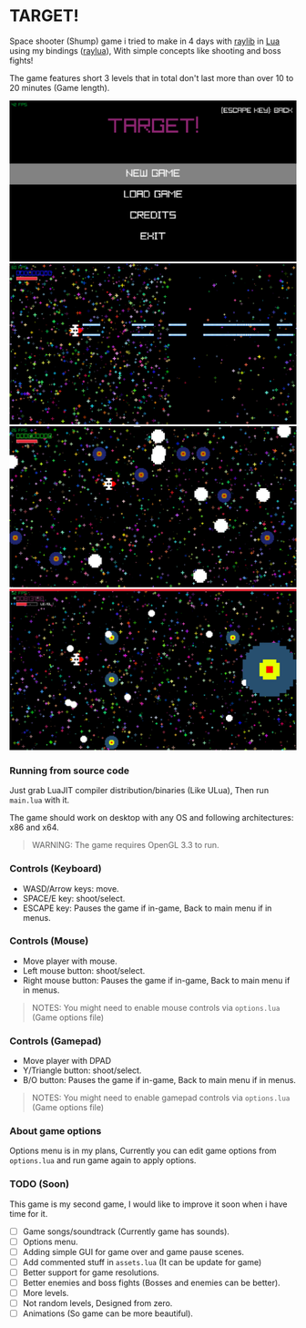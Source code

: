 # TARGET!

Space shooter (Shump) game i tried to make in 4 days with [raylib](https://raylib.com) in [Lua](https://lua.org) using my bindings ([raylua](https://github.com/Rabios/raylua)), With simple concepts like shooting and boss fights!

The game features short 3 levels that in total don't last more than over 10 to 20 minutes (Game length).

<img src="https://github.com/Rabios/TARGET/blob/master/image1.png">
<br>

<img src="https://github.com/Rabios/TARGET/blob/master/image2.png">
<br>

<img src="https://github.com/Rabios/TARGET/blob/master/image3.png">
<br>

<img src="https://github.com/Rabios/TARGET/blob/master/image4.png">
<br>

### Running from source code

Just grab LuaJIT compiler distribution/binaries (Like ULua), Then run `main.lua` with it.

The game should work on desktop with any OS and following architectures: x86 and x64.

> WARNING: The game requires OpenGL 3.3 to run.

### Controls (Keyboard)

- WASD/Arrow keys: move.
- SPACE/E key: shoot/select.
- ESCAPE key: Pauses the game if in-game, Back to main menu if in menus.

### Controls (Mouse)

- Move player with mouse.
- Left mouse button: shoot/select.
- Right mouse button: Pauses the game if in-game, Back to main menu if in menus.

> NOTES: You might need to enable mouse controls via `options.lua` (Game options file)

### Controls (Gamepad)

- Move player with DPAD
- Y/Triangle button: shoot/select.
- B/O button: Pauses the game if in-game, Back to main menu if in menus.

> NOTES: You might need to enable gamepad controls via `options.lua` (Game options file)

### About game options

Options menu is in my plans, Currently you can edit game options from `options.lua` and run game again to apply options.

### TODO (Soon)

This game is my second game, I would like to improve it soon when i have time for it.

- [ ] Game songs/soundtrack (Currently game has sounds).
- [ ] Options menu.
- [ ] Adding simple GUI for game over and game pause scenes.
- [ ] Add commented stuff in `assets.lua` (It can be update for game)
- [ ] Better support for game resolutions.
- [ ] Better enemies and boss fights (Bosses and enemies can be better).
- [ ] More levels.
- [ ] Not random levels, Designed from zero.
- [ ] Animations (So game can be more beautiful).